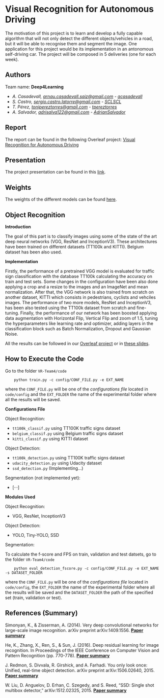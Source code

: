 # Visual Recognition for Autonomous Driving
The motivation of this project is to learn and develop a fully capable algorithm that will not only detect the different objects/vehicles in a road, but it will be able to recognise them and segment the image. One application for this project would be its implementation in an antonomous self-driving car. The project will be composed in 5 deliveries (one for each week).

## Authors
Team name: **Deep4Learning**
- _A. Casadevall, arnau.casadevall.saiz@gmail.com - [acasadevall](https://github.com/acasadevall)_
- _S. Castro, sergio.castro.latorre@gmail.com - [SCLSCL](https://github.com/SCLSCL)_
- _T. Pérez, tonipereztorres@gmail.com - [tpereztorres](https://github.com/tpereztorres)_
- _A. Salvador, adrisalva122@gmail.com - [AdrianSalvador](https://github.com/AdrianSalvador)_

## Report
The report can be found in the following Overleaf project: [Visual Recognition for Autonomous Driving](https://www.overleaf.com/read/jttxgmksgkjm)

## Presentation
The project presentation can be found in this [link](https://docs.google.com/presentation/d/1pATMrlv-86Eotm-Z1qS7ohpkkS3RFFPdB2qlYrZ8-4Y).

## Weights
The weights of the different models can be found [here](https://drive.google.com/open?id=0B3z5gWH7cHJiWm1pUVRoOFd3dTQ).

## Object Recognition
**Introduction**

The goal of this part is to classify images using some of the state of the art deep neural networks (VGG, ResNet and InceptionV3). These architectures have been trained on different datasets (TT100k and KITTI). Belgium dataset has been also used.

**Implementation**

Firstly, the performance of a pretrained VGG model is evaluated for traffic sign classification with the database TT100k calculating the accuracy on train and test sets. Some changes in the configuration have been also done applying a crop and a resize to the images and an ImageNet and mean normalization. After that, the VGG network is also trained from scratch on another dataset, KITTI which consists in pedestrians, cyclists and vehciles images. 
The performance of two more models, ResNet and InceptionV3, has been also tested using the TT100k dataset from scratch and fine-tuning. 
Finally, the performance of our network has been boosted applying data augmentation with Horizontal Flip, Vertical Flip and zoom of 1.5, tuning the hyperparameters like learning rate and optimizer, adding layers in the classification block such as Batch Normalization, Dropout and Gaussian Noise.

All the results can be followed in our [Overleaf project](https://www.overleaf.com/read/wwstzqxkjcxb) or in [these slides](https://docs.google.com/presentation/d/1pATMrlv-86Eotm-Z1qS7ohpkkS3RFFPdB2qlYrZ8-4Y).

## How to Execute the Code
Go to the folder `VR-Team4/code` 
```
    python train.py -c config/CONF_FILE.py -e EXT_NAME
```
where the `CONF_FILE.py` will be one of the _configurations file_ located in `code/config` and the `EXT_FOLDER` the name of the experimental folder where all the results will be saved.

**Configurations File**

Object Recognition:
- `tt100k_classif.py` using TT100K traffic signs dataset
- `belgium_classif.py` using Belgium traffic signs dataset
- `kitti_classif.py` using KITTI dataset

Object Detection:
- `tt100k_detection.py` using TT100K traffic signs dataset
- `udacity_detection.py` using Udacity dataset
- `ssd_detection.py` (Implementing...)

Segmentation (not implemented yet):
- [···]

**Modules Used**

Object Recognition:
- VGG, ResNet, InceptionV3

Object Detection:
- YOLO, Tiny-YOLO, SSD

Segmentation:

To calculate the f-score and FPS on train, validation and test datsets, go to the folder `VR-Team4/code` 
```
    python eval_detection_fscore.py -c config/CONF_FILE.py -e EXT_NAME -s DATASET_FOLDER
```
where the `CONF_FILE.py` will be one of the _configurations file_ located in `code/config`, the `EXT_FOLDER` the name of the experimental folder where all the results will be saved and the `DATASET_FOLDER` the path of the specified set (train, validation or test).


## References (Summary)
Simonyan, K., & Zisserman, A. (2014). Very deep convolutional networks for large-scale image recognition. arXiv preprint arXiv:1409.1556. **[Paper summary](https://github.com/acasadevall/VR-Team4/blob/master/Summaries/VGG%20Summary.md)**

He, K., Zhang, X., Ren, S., & Sun, J. (2016). Deep residual learning for image recognition. In Proceedings of the IEEE Conference on Computer Vision and Pattern Recognition (pp. 770-778). **[Paper summary](https://github.com/acasadevall/VR-Team4/blob/master/Summaries/ResNet.md)**

J. Redmon, S. Divvala, R. Girshick, and A. Farhadi. You only look once: Unified, real-time object detection. arXiv
preprint arXiv:1506.02640, 2015. **[Paper summary](https://github.com/acasadevall/VR-Team4/blob/master/Summaries/YOLO.md)**

W. Liu, D. Anguelov, D. Erhan, C. Szegedy, and S. Reed, “SSD: Single shot multibox detector,” arXiv:1512.02325, 2015. **[Paper summary](https://github.com/acasadevall/VR-Team4/blob/master/Summaries/SSD.md)**

